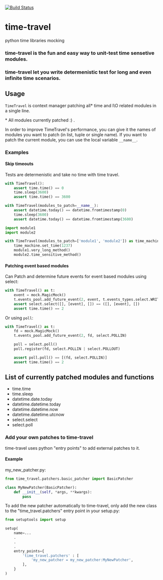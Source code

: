 [![Build Status](https://travis-ci.org/snudler6/time-travel.svg?branch=master)](https://travis-ci.org/snudler6/time-travel)

# time-travel
python time libraries mocking

### time-travel is the fun and easy way to unit-test time sensetive modules.
### time-travel let you write determenistic test for long and even infinite time scenarios.

## Usage

`TimeTravel` is context manager patching all* time and I\O related modules in a single line.

\* All modules currently patched :) .

In order to improve TimeTravel's performance, you can give it the names of modules you want to patch (in list, tuple or single name). If you want to patch the current module, you can use the local variable `__name__`.

### Examples

#### Skip timeouts

Tests are determenistic and take no time with time travel.

```python
with TimeTravel():  
    assert time.time() == 0
    time.sleep(3600)
    assert time.time() == 3600    
```

```python
with TimeTravel(modules_to_patch=__name__):
    assert datetime.today() == datetime.fromtimestamp(0)
    time.sleep(3600)
    assert datetime.today() == datetime.fromtimestamp(3600)
```

```python
import module1
import module2

with TimeTravel(modules_to_patch=['module1', 'module2']) as time_machine:
    time_machine.set_time(1237)
    module1.very_long_method()
    module2.time_sensitive_method()
```

#### Patching event based modules

Can Patch and determine future events for event based modules using select:

```python
with TimeTravel() as t:
    event = mock.MagicMock()
    t.events_pool.add_future_event(2, event, t.events_types.select.WRITE)
    assert select.select([], [event], []) == ([], [event], [])
    assert time.time() == 2
```

Or using ``poll``:

```python
with TimeTravel() as t:
    fd = mock.MagicMock()
    t.events_pool.add_future_event(2, fd, select.POLLIN)

    poll = select.poll()
    poll.register(fd, select.POLLIN | select.POLLOUT)

    assert poll.poll() == [(fd, select.POLLIN)]
    assert time.time() == 2
```

## List of currently patched modules and functions

- time.time
- time.sleep
- datetime.date.today
- datetime.datetime.today
- datetime.datetime.now
- datetime.datetime.utcnow
- select.select
- select.poll

### Add your own patches to time-travel

time-travel uses python "entry points" to add external patches to it.

#### Example
my_new_patcher.py:
```python
from time_travel.patchers.basic_patcher import BasicPatcher

class MyNewPatcher(BasicPatcher):
    def __init__(self, *args, **kwargs):
        pass
```

To add the new patcher automatically to time-travel, only add the new class to the "time_travel.patchers" entry point in your setup.py:
```python
from setuptools import setup

setup(
    name=...
    .
    .
    .
    entry_points={
        'time_travel.patchers' : [
            'my_new_patcher = my_new_patcher:MyNewPatcher',
        ],
    }
)
```


